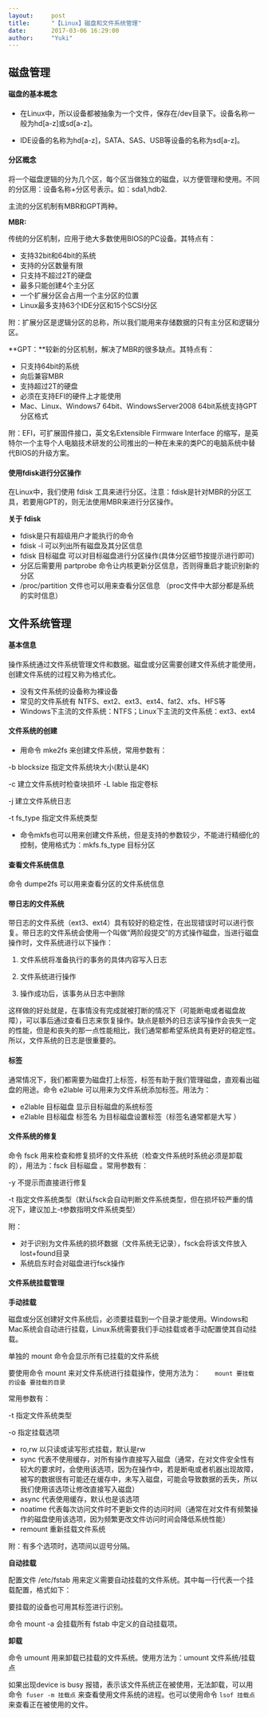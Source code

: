```yaml
---
layout:     post
title:      "【Linux】磁盘和文件系统管理"
date:       2017-03-06 16:29:00
author:     "Yuki"
---
```


## 磁盘管理

#### 磁盘的基本概念

* 在Linux中，所以设备都被抽象为一个文件，保存在/dev目录下。设备名称一般为hd[a-z]或sd[a-z]。

* IDE设备的名称为hd[a-z]，SATA、SAS、USB等设备的名称为sd[a-z]。

#### 分区概念

将一个磁盘逻辑的分为几个区，每个区当做独立的磁盘，以方便管理和使用。不同的分区用：设备名称+分区号表示。如：sda1,hdb2.

主流的分区机制有MBR和GPT两种。

**MBR:**

传统的分区机制，应用于绝大多数使用BIOS的PC设备。其特点有：

* 支持32bit和64bit的系统
* 支持的分区数量有限
* 只支持不超过2T的硬盘
* 最多只能创建4个主分区
* 一个扩展分区会占用一个主分区的位置
* Linux最多支持63个IDE分区和15个SCSI分区

附：扩展分区是逻辑分区的总称，所以我们能用来存储数据的只有主分区和逻辑分区。

**GPT：**较新的分区机制，解决了MBR的很多缺点。其特点有：

* 只支持64bit的系统
* 向后兼容MBR
* 支持超过2T的硬盘
* 必须在支持EFI的硬件上才能使用
* Mac、Linux、Windows7 64bit、WindowsServer2008 64bit系统支持GPT分区格式

附：EFI，可扩展固件接口，英文名Extensible Firmware Interface 的缩写，是英特尔一个主导个人电脑技术研发的公司推出的一种在未来的类PC的电脑系统中替代BIOS的升级方案。

#### 使用fdisk进行分区操作

在Linux中，我们使用 fdisk 工具来进行分区。注意：fdisk是针对MBR的分区工具，若要用GPT的，则无法使用MBR来进行分区操作。

**关于 fdisk**

* fdisk是只有超级用户才能执行的命令
* fdisk -l 可以列出所有磁盘及其分区信息
* fdisk 目标磁盘 可以对目标磁盘进行分区操作(具体分区细节按提示进行即可)
* 分区后需要用 partprobe 命令让内核更新分区信息，否则得重启才能识别新的分区
* /proc/partition 文件也可以用来查看分区信息 （proc文件中大部分都是系统的实时信息）

## 文件系统管理

#### 基本信息

操作系统通过文件系统管理文件和数据。磁盘或分区需要创建文件系统才能使用，创建文件系统的过程又称为格式化。

* 没有文件系统的设备称为裸设备
* 常见的文件系统有 NTFS、ext2、ext3、ext4、fat2、xfs、HFS等
* Windows下主流的文件系统：NTFS；Linux下主流的文件系统：ext3、ext4

#### 文件系统的创建

* 用命令 mke2fs 来创建文件系统，常用参数有：

-b blocksize 指定文件系统块大小(默认是4K)

-c 建立文件系统时检查块损坏
-L lable 指定卷标

-j 建立文件系统日志

-t fs_type 指定文件系统类型

* 命令mkfs也可以用来创建文件系统，但是支持的参数较少，不能进行精细化的控制，使用格式为：mkfs.fs_type 目标分区

#### 查看文件系统信息

命令 dumpe2fs 可以用来查看分区的文件系统信息

#### 带日志的文件系统

带日志的文件系统（ext3、ext4）具有较好的稳定性，在出现错误时可以进行恢复。带日志的文件系统会使用一个叫做“两阶段提交”的方式操作磁盘，当进行磁盘操作时，文件系统进行以下操作：

1) 文件系统将准备执行的事务的具体内容写入日志

2) 文件系统进行操作

3) 操作成功后，该事务从日志中删除

这样做的好处就是，在事情没有完成就被打断的情况下（可能断电或者磁盘故障），可以事后通过查看日志来恢复操作。缺点是额外的日志读写操作会丧失一定的性能，但是和丧失的那一点性能相比，我们通常都希望系统具有更好的稳定性。所以，文件系统的日志是很重要的。

#### 标签

通常情况下，我们都需要为磁盘打上标签，标签有助于我们管理磁盘，直观看出磁盘的用途。命令 e2lable 可以用来为文件系统添加标签。用法为：

* e2lable 目标磁盘 显示目标磁盘的系统标签
* e2lable 目标磁盘 标签名 为目标磁盘设置标签（标签名通常都是大写
）

#### 文件系统的修复

命令 fsck 用来检查和修复损坏的文件系统（检查文件系统时系统必须是卸载的），用法为：fsck 目标磁盘 。常用参数有：

-y 不提示而直接进行修复

-t 指定文件系统类型（默认fsck会自动判断文件系统类型，但在损坏较严重的情况下，建议加上-t参数指明文件系统类型）

附：

* 对于识别为文件系统的损坏数据（文件系统无记录），fsck会将该文件放入lost+found目录
* 系统启东时会对磁盘进行fsck操作

#### 文件系统挂载管理

**手动挂载**

磁盘或分区创建好文件系统后，必须要挂载到一个目录才能使用。Windows和Mac系统会自动进行挂载，Linux系统需要我们手动挂载或者手动配置使其自动挂载。

单独的 mount 命令会显示所有已挂载的文件系统

要使用命令 mount 来对文件系统进行挂载操作，使用方法为：`    mount 要挂载的设备 要挂载的目录`
    
常用参数有：

-t 指定文件系统类型

-o 指定挂载选项

* ro,rw 以只读或读写形式挂载，默认是rw
* sync 代表不使用缓存，对所有操作直接写入磁盘（通常，在对文件安全性有较大的要求时，会使用该选项，因为在操作中，若是断电或者机器出现故障，被写的数据很有可能还在缓存中，未写入磁盘，可能会导致数据的丢失，所以我们使用该选项让修改直接写入磁盘）
* async 代表使用缓存，默认也是该选项
* noatime 代表每次访问文件时不更新文件的访问时间（通常在对文件有频繁操作的磁盘使用该选项，因为频繁更改文件访问时间会降低系统性能）
* remount 重新挂载文件系统

附：有多个选项时，选项间以逗号分隔。

**自动挂载**

配置文件 /etc/fstab 用来定义需要自动挂载的文件系统。其中每一行代表一个挂载配置，格式如下：
<img href="../../../../img/blogs/management of disk and file system/disk.png">

要挂载的设备也可用其标签进行识别。

命令 mount -a 会挂载所有 fstab 中定义的自动挂载项。


**卸载**

命令 umount 用来卸载已挂载的文件系统。使用方法为：umount 文件系统/挂载点

如果出现device is busy 报错，表示该文件系统正在被使用，无法卸载，可以用命令` fuser -m 挂载点` 来查看使用文件系统的进程。也可以使用命令 `lsof 挂载点 `来查看正在被使用的文件。




